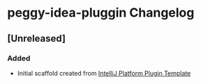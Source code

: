 <!-- Keep a Changelog guide -> https://keepachangelog.com -->

# peggy-idea-pluggin Changelog

## [Unreleased]
### Added
- Initial scaffold created from [IntelliJ Platform Plugin Template](https://github.com/JetBrains/intellij-platform-plugin-template)
